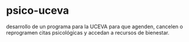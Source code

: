 # psico-uceva
desarrollo de un programa para la UCEVA para que agenden, cancelen o reprogramen citas psicológicas y accedan a recursos de bienestar.
